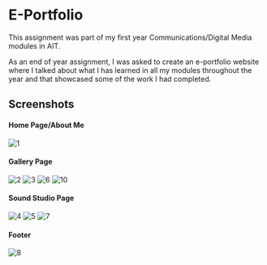 # E-Portfolio
This assignment was part of my first year Communications/Digital Media modules in AIT.

As an end of year assignment, I was asked to create an e-portfolio website where I talked about what I has learned in all my modules throughout 
the year and that showcased some of the work I had completed.

## Screenshots

#### Home Page/About Me
![1](https://user-images.githubusercontent.com/73957889/151414443-c673bba9-49e9-40d8-980b-4f42eea23b42.png)

#### Gallery Page
![2](https://user-images.githubusercontent.com/73957889/151414568-c7a63d1f-6cdc-49fb-bd00-829623ba6208.png)
![3](https://user-images.githubusercontent.com/73957889/151414580-7923785b-2b5f-483c-a778-727c12ef52b4.png)
![6](https://user-images.githubusercontent.com/73957889/151414598-5e2c70f3-8698-4c4b-8d56-705f1fb59ba3.png)
![10](https://user-images.githubusercontent.com/73957889/151415467-3848c94e-7ab4-474c-b661-1484c3d0a3d2.jpg)

#### Sound Studio Page
![4](https://user-images.githubusercontent.com/73957889/151414590-c57d1354-ffd9-4cdb-8344-0e22cf1dbe60.png)
![5](https://user-images.githubusercontent.com/73957889/151414595-a435616d-42b9-4f8a-a1c4-c017ff5db6d2.png)
![7](https://user-images.githubusercontent.com/73957889/151415202-c317d683-ff53-40e8-b9f7-a0d7746bc6f5.png)

#### Footer
![8](https://user-images.githubusercontent.com/73957889/151415209-b25243cf-3f7e-4a56-a1cc-b05728c0aeec.png)
